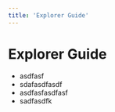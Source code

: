 ```yaml
---
title: 'Explorer Guide'
---
```


# Explorer Guide

- asdfasf
- sdafasdfasdf
- asdfasfasdfasf
- sadfasdfk
